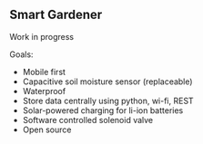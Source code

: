 ## Smart Gardener

Work in progress

Goals:
* Mobile first
* Capacitive soil moisture sensor (replaceable)
* Waterproof
* Store data centrally using python, wi-fi, REST
* Solar-powered charging for li-ion batteries
* Software controlled solenoid valve
* Open source
